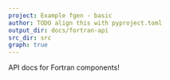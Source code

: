 ```yaml
---
project: Example fgen - basic
author: TODO align this with pyproject.toml
output_dir: docs/fortran-api
src_dir: src
graph: true
---
```


API docs for Fortran components!
